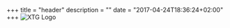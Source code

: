 +++
title = "header"
description = ""
date = "2017-04-24T18:36:24+02:00"
+++
![XTG Logo](/images/xtg_logo.svg)